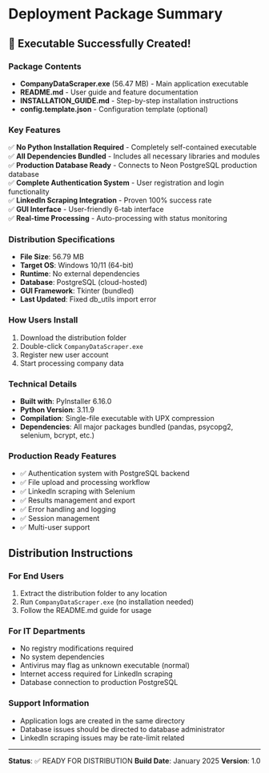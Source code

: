 # Deployment Package Summary

## 🎉 Executable Successfully Created!

### Package Contents
- **CompanyDataScraper.exe** (56.47 MB) - Main application executable
- **README.md** - User guide and feature documentation
- **INSTALLATION_GUIDE.md** - Step-by-step installation instructions
- **config.template.json** - Configuration template (optional)

### Key Features
✅ **No Python Installation Required** - Completely self-contained executable  
✅ **All Dependencies Bundled** - Includes all necessary libraries and modules  
✅ **Production Database Ready** - Connects to Neon PostgreSQL production database  
✅ **Complete Authentication System** - User registration and login functionality  
✅ **LinkedIn Scraping Integration** - Proven 100% success rate  
✅ **GUI Interface** - User-friendly 6-tab interface  
✅ **Real-time Processing** - Auto-processing with status monitoring  

### Distribution Specifications
- **File Size**: 56.79 MB
- **Target OS**: Windows 10/11 (64-bit)
- **Runtime**: No external dependencies
- **Database**: PostgreSQL (cloud-hosted)
- **GUI Framework**: Tkinter (bundled)
- **Last Updated**: Fixed db_utils import error

### How Users Install
1. Download the distribution folder
2. Double-click `CompanyDataScraper.exe`
3. Register new user account
4. Start processing company data

### Technical Details
- **Built with**: PyInstaller 6.16.0
- **Python Version**: 3.11.9
- **Compilation**: Single-file executable with UPX compression
- **Dependencies**: All major packages bundled (pandas, psycopg2, selenium, bcrypt, etc.)

### Production Ready Features
- ✅ Authentication system with PostgreSQL backend
- ✅ File upload and processing workflow
- ✅ LinkedIn scraping with Selenium
- ✅ Results management and export
- ✅ Error handling and logging
- ✅ Session management
- ✅ Multi-user support

## Distribution Instructions

### For End Users
1. Extract the distribution folder to any location
2. Run `CompanyDataScraper.exe` (no installation needed)
3. Follow the README.md guide for usage

### For IT Departments
- No registry modifications required
- No system dependencies
- Antivirus may flag as unknown executable (normal)
- Internet access required for LinkedIn scraping
- Database connection to production PostgreSQL

### Support Information
- Application logs are created in the same directory
- Database issues should be directed to database administrator
- LinkedIn scraping issues may be rate-limit related

---

**Status**: ✅ READY FOR DISTRIBUTION
**Build Date**: January 2025
**Version**: 1.0